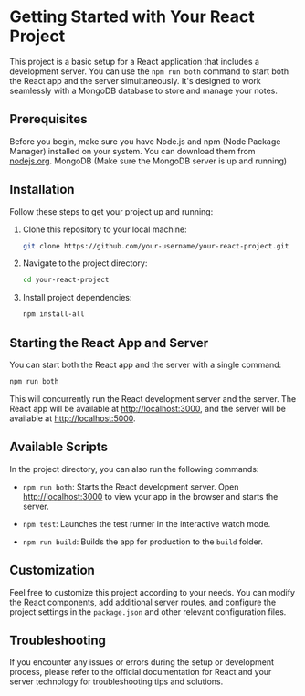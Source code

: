 # Getting Started with Your React Project

This project is a basic setup for a React application that includes a development server. You can use the `npm run both` command to start both the React app and the server simultaneously. It's designed to work seamlessly with a MongoDB database to store and manage your notes.

## Prerequisites

Before you begin, make sure you have Node.js and npm (Node Package Manager) installed on your system. You can download them from [nodejs.org](https://nodejs.org/).
MongoDB (Make sure the MongoDB server is up and running)
## Installation

Follow these steps to get your project up and running:

1. Clone this repository to your local machine:

   ```bash
   git clone https://github.com/your-username/your-react-project.git
   ```

2. Navigate to the project directory:

   ```bash
   cd your-react-project
   ```

3. Install project dependencies:

   ```bash
   npm install-all
   ```

## Starting the React App and Server

You can start both the React app and the server with a single command:

```bash
npm run both
```

This will concurrently run the React development server and the server. The React app will be available at [http://localhost:3000](http://localhost:3000), and the server will be available at [http://localhost:5000](http://localhost:5000).

## Available Scripts

In the project directory, you can also run the following commands:

- `npm run both`: Starts the React development server. Open [http://localhost:3000](http://localhost:3000) to view your app in the browser and starts the server.

- `npm test`: Launches the test runner in the interactive watch mode.

- `npm run build`: Builds the app for production to the `build` folder.

## Customization

Feel free to customize this project according to your needs. You can modify the React components, add additional server routes, and configure the project settings in the `package.json` and other relevant configuration files.

## Troubleshooting

If you encounter any issues or errors during the setup or development process, please refer to the official documentation for React and your server technology for troubleshooting tips and solutions.
